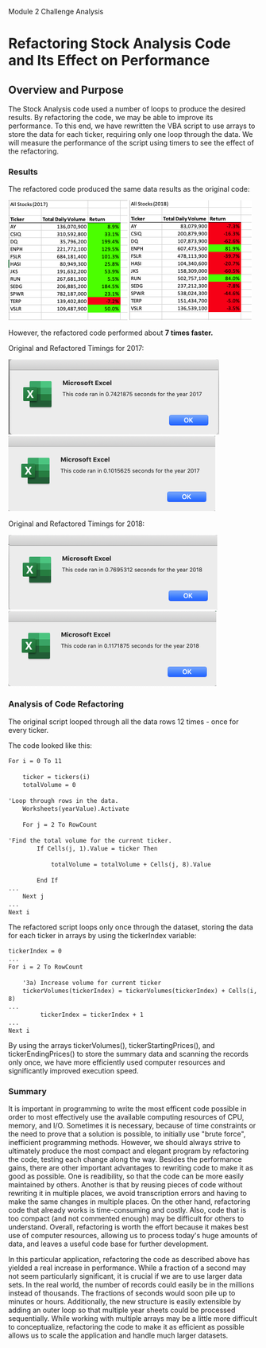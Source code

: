Module 2 Challenge Analysis

# Refactoring Stock Analysis Code and Its Effect on Performance

## Overview and Purpose
The Stock Analysis code used a number of loops to produce the desired results.  By refactoring the code, we may be able to improve its performance.  To this end, we have rewritten the VBA script to use arrays to store the data for each ticker, requiring only one loop through the data.  We will measure the performance of the script using timers to see the effect of the refactoring.

### Results
The refactored code produced the same data results as the original code: 

<img src=/Resources/Refactored_Output_2017.png></img>
<img src=/Resources/Refactored_Output_2018.png></img>

However, the refactored code performed about <b>7 times faster.</b>

Original and Refactored Timings for 2017:

<img src=/Resources/Unrefactored_Timing_2017.png></img>
<img src=/Resources/VBA_Challenge_2017.png></img>

Original and Refactored Timings for 2018:

<img src=/Resources/Unrefactored_Timing_2018.png></img>
<img src=/Resources/VBA_Challenge_2018.png></img>

### Analysis of Code Refactoring
The original script looped through all the data rows 12 times - once for every ticker.

The code looked like this:

    For i = 0 To 11
    
        ticker = tickers(i)
        totalVolume = 0
        
    'Loop through rows in the data.
        Worksheets(yearValue).Activate
            
        For j = 2 To RowCount
            
    'Find the total volume for the current ticker.
            If Cells(j, 1).Value = ticker Then
                
                totalVolume = totalVolume + Cells(j, 8).Value
                
            End If
    ...
        Next j
    ...
    Next i

The refactored script loops only once through the dataset, storing the data for each ticker in arrays by using the tickerIndex variable:

    tickerIndex = 0
    ...
    For i = 2 To RowCount

        '3a) Increase volume for current ticker
        tickerVolumes(tickerIndex) = tickerVolumes(tickerIndex) + Cells(i, 8)
    ...  
             tickerIndex = tickerIndex + 1
    ...           
    Next i

By using the arrays tickerVolumes(), tickerStartingPrices(), and tickerEndingPrices() to store the summary data and scanning the records only once, we have more efficiently used computer resources and significantly improved execution speed.

### Summary
It is important in programming to write the most efficent code possible in order to most effectively use the available computing resources of CPU, memory, and I/O.  Sometimes it is necessary, because of time constraints or the need to prove that a solution is possible, to initially use "brute force", inefficient programming methods.  However, we should always strive to ultimately produce the most compact and elegant program by refactoring the code, testing each change along the way.  Besides the performance gains, there are other important advantages to rewriting code to make it as good as possible.  One is readibility, so that the code can be more easily maintained by others.  Another is that by reusing pieces of code without rewriting it in multiple places, we avoid transcription errors and having to make the same changes in multiple places.  On the other hand, refactoring code that already works is time-consuming and costly.  Also, code that is too compact (and not commented enough) may be difficult for others to understand.  Overall, refactoring is worth the effort because it makes best use of computer resources, allowing us to process today's huge amounts of data, and leaves a useful code base for further development.

In this particular application, refactoring the code as described above has yielded a real increase in performance.  While a fraction of a second may not seem particularly significant, it is crucial if we are to use larger data sets.  In the real world, the number of records could easily be in the millions instead of thousands.  The fractions of seconds would soon pile up to minutes or hours.  Additionally, the new structure is easily extensible by adding an outer loop so that multiple year sheets could be processed sequentially.  While working with multiple arrays may be a little more difficult to conceptualize, refactoring the code to make it as efficient as possible allows us to scale the application and handle much larger datasets.



